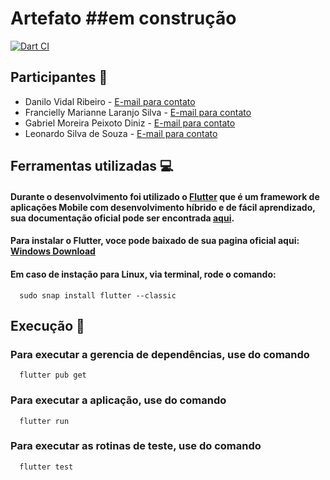 # Artefato ##em construção

[![Dart CI](https://github.com/Leo18ss/artefato_front/actions/workflows/dart.yml/badge.svg)](https://github.com/Leo18ss/artefato_front/actions/workflows/dart.yml)

## Participantes :man:
- Danilo Vidal Ribeiro - [E-mail para contato](danilo.vidal@gec.inatel.br)
- Francielly Marianne Laranjo Silva - [E-mail para contato](francielly.laranjo@gec.inatel.br)
- Gabriel Moreira Peixoto Diniz - [E-mail para contato](gabrielmoreira@gec.inatel.br)
- Leonardo Silva de Souza - [E-mail para contato](leonardosilva@gec.inatel.br)

## Ferramentas utilizadas :computer:

#### Durante o desenvolvimento foi utilizado o [Flutter](https://flutter.dev/) que é um framework de aplicações Mobile com desenvolvimento híbrido e de fácil aprendizado, sua documentação oficial pode ser encontrada [aqui](https://docs.flutter.dev/).

#### Para instalar o Flutter, voce pode baixado de sua pagina oficial aqui: [Windows Download](https://docs.flutter.dev/get-started/install/windows)

#### Em caso de instação para Linux, via terminal, rode o comando:

```
  sudo snap install flutter --classic
```

## Execução :wrench:

### Para executar a gerencia de dependências, use do comando
```
  flutter pub get
```
### Para executar a aplicação, use do comando
```
  flutter run
```
### Para executar as rotinas de teste, use do comando
```
  flutter test
```

